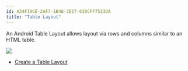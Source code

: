 ```yaml
---
id: A34F19CE-2AF7-1B48-3E17-630CFF7533DA
title: "Table Layout"
---
```


An Android Table Layout allows layout via rows and columns similar to an HTML
table.

 ![](Images/TableLayout.png)

-   [Create a Table Layout](/Recipes/android/layout/table_layout/create_a_table_layout)
